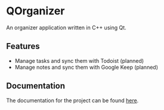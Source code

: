 # QOrganizer
An organizer application written in C++ using Qt.

## Features
- Manage tasks and sync them with Todoist (planned)
- Manage notes and sync them with Google Keep (planned)

## Documentation
The documentation for the project can be found [here](https://fjruecker.github.io/QOrganizer/).
